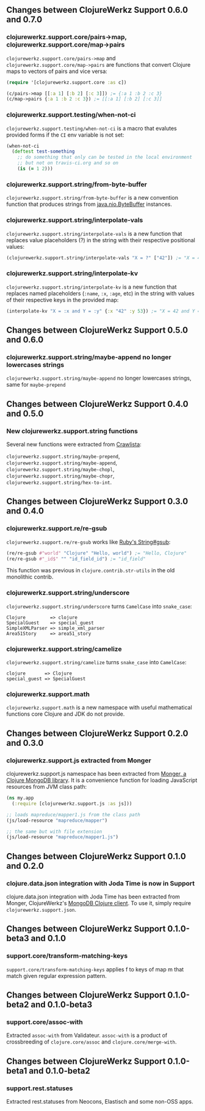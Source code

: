 ## Changes between ClojureWerkz Support 0.6.0 and 0.7.0

### clojurewerkz.support.core/pairs->map, clojurewerkz.support.core/map->pairs

`clojurewerkz.support.core/pairs->map` and `clojurewerkz.support.core/map->pairs` are functions that convert
Clojure maps to vectors of pairs and vice versa:

``` clojure
(require '[clojurewerkz.support.core :as c])

(c/pairs->map [[:a 1] [:b 2] [:c 3]]) ;= {:a 1 :b 2 :c 3}
(c/map->pairs {:a 1 :b 2 :c 3}) ;= [[:a 1] [:b 2] [:c 3]]
```



### clojurewerkz.support.testing/when-not-ci

`clojurewerkz.support.testing/when-not-ci` is a macro that evalutes provided forms if the
`CI` env variable is not set:

``` clojure
(when-not-ci
  (deftest test-something
    ;; do something that only can be tested in the local environment
    ;; but not on travis-ci.org and so on
    (is (= 1 2)))
```


### clojurewerkz.support.string/from-byte-buffer

`clojurewerkz.support.string/from-byte-buffer` is a new convention function that produces strings from
[java.nio.ByteBuffer](http://docs.oracle.com/javase/7/docs/api/java/nio/ByteBuffer.html) instances.


### clojurewerkz.support.string/interpolate-vals

`clojurewerkz.support.string/interpolate-vals` is a new function that replaces value placeholders (?)
in the string with their respective positional values:

``` clojure
(clojurewerkz.support.string/interpolate-vals "X = ?" ["42"]) ;= "X = 42"
```

### clojurewerkz.support.string/interpolate-kv

`clojurewerkz.support.string/interpolate-kv` is a new function that replaces named placeholders (`:name`, `:x`, `:age`, etc) in the string with values of their respective keys in the provided map:

``` clojure
(interpolate-kv "X = :x and Y = :y" {:x "42" :y 53}) ;= "X = 42 and Y = 53"
```



## Changes between ClojureWerkz Support 0.5.0 and 0.6.0

### clojurewerkz.support.string/maybe-append no longer lowercases strings

`clojurewerkz.support.string/maybe-append` no longer lowercases strings, same for `maybe-prepend`



## Changes between ClojureWerkz Support 0.4.0 and 0.5.0

### New clojurewerkz.support.string functions

Several new functions were extracted from [Crawlista](https://github.com/michaelklishin/crawlista):

`clojurewerkz.support.string/maybe-prepend`, `clojurewerkz.support.string/maybe-append`, `clojurewerkz.support.string/maybe-chopl`,
`clojurewerkz.support.string/maybe-chopr`, `clojurewerkz.support.string/hex-to-int`.



## Changes between ClojureWerkz Support 0.3.0 and 0.4.0

### clojurewerkz.support.re/re-gsub

`clojurewerkz.support.re/re-gsub` works like [Ruby's String#gsub](http://www.ruby-doc.org/core-1.9.3/String.html):

``` clojure
(re/re-gsub #"world" "Clojure" "Hello, world") ;= "Hello, Clojure"
(re/re-gsub #"_id$" "" "id_field_id") ;= "id_field"
```

This function was previous in `clojure.contrib.str-utils` in the old monolithic contrib.



### clojurewerkz.support.string/underscore

`clojurewerkz.support.string/underscore` turns `CamelCase` into `snake_case`:

```
Clojure         => clojure
SpecialGuest    => special_guest
SimpleXMLParser => simple_xml_parser
Area51Story     => area51_story
```



### clojurewerkz.support.string/camelize

`clojurewerkz.support.string/camelize` turns `snake_case` into `CamelCase`:

```
clojure       => Clojure
special_guest => SpecialGuest
```


### clojurewerkz.support.math

`clojurewerkz.support.math` is a new namespace with useful mathematical functions core Clojure
and JDK do not provide.


## Changes between ClojureWerkz Support 0.2.0 and 0.3.0

### clojurewerkz.support.js extracted from Monger

clojurewerkz.support.js namespace has been extracted from [Monger, a Clojure MongoDB library](http://clojuremongodb.info). It is a convenience
function for loading JavaScript resources from JVM class path:

``` clojure
(ns my.app
  (:require [clojurewerkz.support.js :as js]))

;; loads mapreduce/mapper1.js from the class path
(js/load-resource "mapreduce/mapper")

;; the same but with file extension
(js/load-resource "mapreduce/mapper1.js")
```


## Changes between ClojureWerkz Support 0.1.0 and 0.2.0

### clojure.data.json integration with Joda Time is now in Support

clojure.data.json integration with Joda Time has been extracted from Monger, ClojureWerkz's [MongoDB Clojure client](https://github.com/michaelklishin/monger).
To use it, simply require `clojurewerkz.support.json`.


## Changes between ClojureWerkz Support 0.1.0-beta3 and 0.1.0

### support.core/transform-matching-keys

`support.core/transform-matching-keys` applies f to keys of map m that match given regular expression pattern.



## Changes between ClojureWerkz Support 0.1.0-beta2 and 0.1.0-beta3

### support.core/assoc-with

Extracted `assoc-with` from Validateur. `assoc-with` is a product of crossbreeding
of `clojure.core/assoc` and `clojure.core/merge-with`.



## Changes between ClojureWerkz Support 0.1.0-beta1 and 0.1.0-beta2

### support.rest.statuses

Extracted rest.statuses from Neocons, Elastisch and some non-OSS apps.
